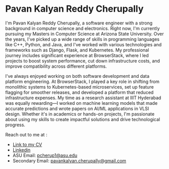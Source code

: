 # Pavan Kalyan Reddy Cherupally

I'm Pavan Kalyan Reddy Cherupally, a software engineer with a strong background in computer science and electronics. Right now, I'm currently pursuing my Masters in Computer Science at Arizona State University. Over the years, I've picked up a wide range of skills in programming languages like C++, Python, and Java, and I've worked with various technologies and frameworks such as Django, Flask, and Kubernetes. My professional journey includes significant experience at BrowserStack, where I led projects to boost system performance, cut down infrastructure costs, and improve compatibility across different platforms.

I've always enjoyed working on both software development and data platform engineering. At BrowserStack, I played a key role in shifting from monolithic systems to Kubernetes-based microservices, set up feature flagging for smoother releases, and developed a platform that reduced infrastructure expenses. My time as a research assistant at IIIT Hyderabad was equally rewarding—I worked on machine learning models that made accurate predictions and wrote papers on AI/ML applications in VLSI design. Whether it's in academics or hands-on projects, I'm passionate about using my skills to create impactful solutions and drive technological progress.

Reach out to me at :
- [Link to my CV](https://pavank63.github.io/assets/resume.pdf)
- [Linkedin](https://www.linkedin.com/in/pavankalyan63/)
- ASU Email: [pcherup1@asu.edu](mailto:pcherup1@asu.edu)
- Secondary Email: pavankalyan.cherupally@gmail.com